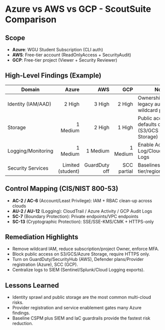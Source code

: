 ﻿# Azure vs AWS vs GCP - ScoutSuite Comparison

## Scope
- **Azure**: WGU Student Subscription (CLI auth)
- **AWS**: Free-tier account (ReadOnlyAccess + SecurityAudit)
- **GCP**: Free-tier project (Viewer + Security Reviewer)

## High-Level Findings (Example)
| Domain | Azure | AWS | GCP | Notes |
|---|---:|---:|---:|---|
| Identity (IAM/AAD) | 2 High | 3 High | 2 High | Ownership scope, legacy auth, wildcard policies |
| Storage | 1 Medium | 2 High | 1 High | Public access defaults differ (S3/GCS vs Azure Storage) |
| Logging/Monitoring | 1 Medium | 1 Medium | 1 Medium | Enable Activity Log/CloudTrail/Audit Logs |
| Security Services | Limited (student) | GuardDuty off | SCC partial | Baselines vary by tier/region |

## Control Mapping (CIS/NIST 800-53)
- **AC-2 / AC-6** (Account/Least Privilege): IAM + RBAC clean-up across clouds
- **AU-2 / AU-12** (Logging): CloudTrail / Azure Activity / GCP Audit Logs
- **SC-7** (Boundary Protection): Private endpoints/VPC endpoints
- **SC-13** (Cryptographic Protection): SSE/SSE-KMS/CMK + HTTPS-only

## Remediation Highlights
- Remove wildcard IAM, reduce subscription/project Owner, enforce MFA.
- Block public access on S3/GCS/Azure Storage, require HTTPS only.
- Turn on GuardDuty/SecurityHub (AWS), Defender plans/Provider registration (Azure), SCC (GCP).
- Centralize logs to SIEM (Sentinel/Splunk/Cloud Logging exports).

## Lessons Learned
- Identity sprawl and public storage are the most common multi-cloud risks.
- Provider registration and service enablement gates many Azure findings.
- Baseline CSPM plus SIEM and IaC guardrails provide the fastest risk reduction.
